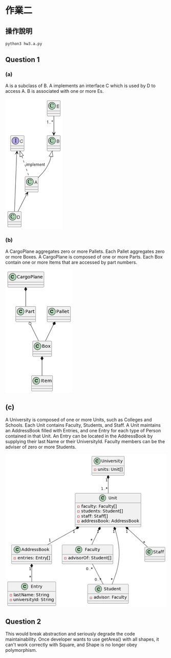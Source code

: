 # 作業二

## 操作說明

```bash
python3 hw3.a.py
```

## Question 1

### (a)
A is a subclass of B. A implements an interface C which is used by D to access A. B is associated with one or more Es.

![./1a.png](./1a.png)

### (b)
A CargoPlane aggregates zero or more Pallets. Each Pallet aggregates zero or more Boxes. A CargoPlane is composed of one or more Parts. Each Box contain one or more Items that are accessed by part numbers.

![./1b.png](./1b.png)

## (c)
A University is composed of one or more Units, such as Colleges and Schools. Each Unit contains Faculty, Students, and Staff. A Unit maintains an AddressBook filled with Entries, and one Entry for each type of Person contained in that Unit. An Entry can be located in the AddressBook by supplying their last
Name or their UniversityId. Faculty members can be the adviser of zero or more Students.

![./1c.png](./1c.png)

## Question 2

This would break abstraction and seriously degrade the code maintainability. Once developer wants to use getArea() with all shapes, it can't work correctly with Square, and Shape is no longer obey polymorphism.
